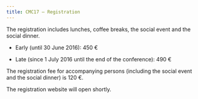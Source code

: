 ```yaml
---
title: CMC17 – Registration
---
```


The registration includes lunches, coffee breaks, the social event and the social dinner.

* Early (until 30 June 2016): 450 €
+ Late (since 1 July 2016 until the end of the conference): 490 €

The registration fee for accompanying persons (including the social event and the social dinner) is 120 €.

The registration website will open shortly.
